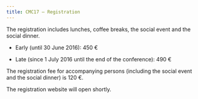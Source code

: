 ```yaml
---
title: CMC17 – Registration
---
```


The registration includes lunches, coffee breaks, the social event and the social dinner.

* Early (until 30 June 2016): 450 €
+ Late (since 1 July 2016 until the end of the conference): 490 €

The registration fee for accompanying persons (including the social event and the social dinner) is 120 €.

The registration website will open shortly.
